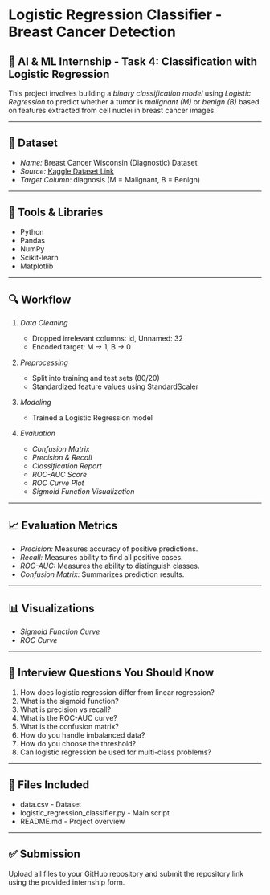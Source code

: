 # Logistic Regression Classifier - Breast Cancer Detection

## 🧠 AI & ML Internship - Task 4: Classification with Logistic Regression

This project involves building a *binary classification model* using *Logistic Regression* to predict whether a tumor is *malignant (M)* or *benign (B)* based on features extracted from cell nuclei in breast cancer images.

---

## 📁 Dataset

- *Name:* Breast Cancer Wisconsin (Diagnostic) Dataset
- *Source:* [Kaggle Dataset Link](https://www.kaggle.com/datasets/uciml/breast-cancer-wisconsin-data)
- *Target Column:* diagnosis (M = Malignant, B = Benign)

---

## 🔧 Tools & Libraries

- Python
- Pandas
- NumPy
- Scikit-learn
- Matplotlib

---

## 🔍 Workflow

1. *Data Cleaning*
   - Dropped irrelevant columns: id, Unnamed: 32
   - Encoded target: M → 1, B → 0

2. *Preprocessing*
   - Split into training and test sets (80/20)
   - Standardized feature values using StandardScaler

3. *Modeling*
   - Trained a Logistic Regression model

4. *Evaluation*
   - *Confusion Matrix*
   - *Precision & Recall*
   - *Classification Report*
   - *ROC-AUC Score*
   - *ROC Curve Plot*
   - *Sigmoid Function Visualization*

---

## 📈 Evaluation Metrics

- *Precision:* Measures accuracy of positive predictions.
- *Recall:* Measures ability to find all positive cases.
- *ROC-AUC:* Measures the ability to distinguish classes.
- *Confusion Matrix:* Summarizes prediction results.

---

## 📊 Visualizations

- *Sigmoid Function Curve*
- *ROC Curve*

---

## 🤔 Interview Questions You Should Know

1. How does logistic regression differ from linear regression?
2. What is the sigmoid function?
3. What is precision vs recall?
4. What is the ROC-AUC curve?
5. What is the confusion matrix?
6. How do you handle imbalanced data?
7. How do you choose the threshold?
8. Can logistic regression be used for multi-class problems?

---

## 📎 Files Included

- data.csv - Dataset
- logistic_regression_classifier.py - Main script
- README.md - Project overview

---

## ✅ Submission

Upload all files to your GitHub repository and submit the repository link using the provided internship form.

